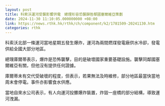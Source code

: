 ```yaml
---
layout: post
title: 科索沃運河受襲影響供電　總理形容恐襲歸咎鄰國塞爾維亞策劃
date: 2024-11-30 11:10:05.000000000 +08:00
link: https://news.rthk.hk/rthk/ch/component/k2/1781509-20241130.htm
categories: rthk
---
```


科索沃北部一條運河當地星期五發生爆炸，運河為兩間燃煤發電廠供水冷卻，發電供給全國大部分地區。

總理庫爾蒂表示，爆炸是恐怖襲擊，目的是破壞國家重要基礎設施。襲擊同鄰國塞爾維亞有關，但他沒有提供任何證據。

庫爾蒂未有交代受破壞的程度，但表示，若果無法及時維修，部分地區最當快當地周末會停電。事件亦影響食水供應。

當地自來水公司表示，有人向運河投擲爆炸裝置，炸毀一座橋的部分結構，導致運河洩漏。
